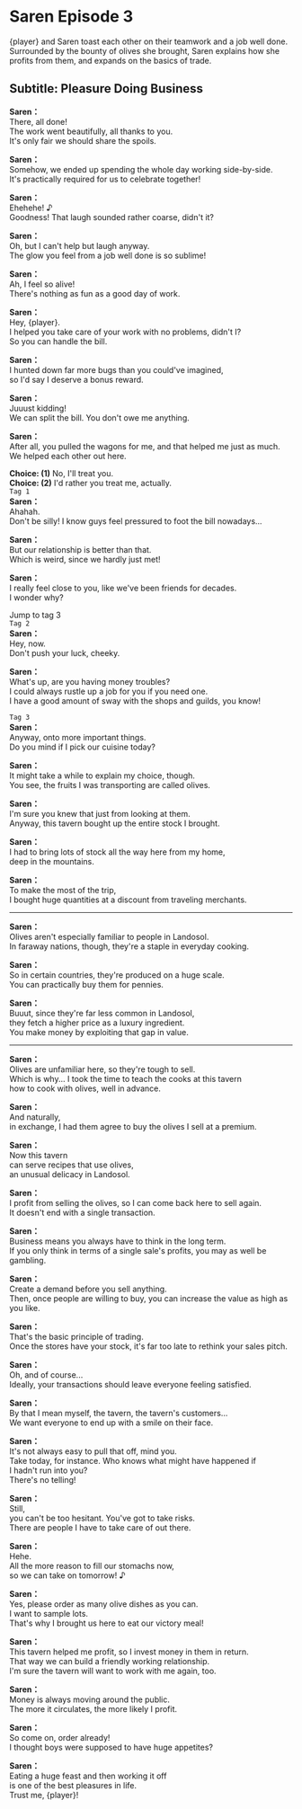 # Saren Episode 3
{player} and Saren toast each other on their teamwork and a job well done. Surrounded by the bounty of olives she brought, Saren explains how she profits from them, and expands on the basics of trade.
  
## Subtitle: Pleasure Doing Business
  
**Saren：**  
There, all done!  
The work went beautifully, all thanks to you.  
It's only fair we should share the spoils.  
  
**Saren：**  
Somehow, we ended up spending the whole day working side-by-side.  
It's practically required for us to celebrate together!  
  
**Saren：**  
Ehehehe! ♪  
Goodness! That laugh sounded rather coarse, didn't it?  
  
**Saren：**  
Oh, but I can't help but laugh anyway.  
The glow you feel from a job well done is so sublime!  
  
**Saren：**  
Ah, I feel so alive!  
There's nothing as fun as a good day of work.  
  
**Saren：**  
Hey, {player}.  
I helped you take care of your work with no problems, didn't I?  
So you can handle the bill.  
  
**Saren：**  
I hunted down far more bugs than you could've imagined,  
so I'd say I deserve a bonus reward.  
  
**Saren：**  
Juuust kidding!  
We can split the bill. You don't owe me anything.  
  
**Saren：**  
After all, you pulled the wagons for me, and that helped me just as much.  
We helped each other out here.  
  
**Choice: (1)**  No, I'll treat you.  
**Choice: (2)**  I'd rather you treat me, actually.  
`Tag 1`  
**Saren：**  
Ahahah.  
Don't be silly! I know guys feel pressured to foot the bill nowadays...  
  
**Saren：**  
But our relationship is better than that.  
Which is weird, since we hardly just met!  
  
**Saren：**  
I really feel close to you, like we've been friends for decades.  
I wonder why?  
  
Jump to tag 3  
`Tag 2`  
**Saren：**  
Hey, now.  
Don't push your luck, cheeky.  
  
**Saren：**  
What's up, are you having money troubles?  
I could always rustle up a job for you if you need one.  
I have a good amount of sway with the shops and guilds, you know!  
  
`Tag 3`  
**Saren：**  
Anyway, onto more important things.  
Do you mind if I pick our cuisine today?  
  
**Saren：**  
It might take a while to explain my choice, though.  
You see, the fruits I was transporting are called olives.  
  
**Saren：**  
I'm sure you knew that just from looking at them.  
Anyway, this tavern bought up the entire stock I brought.  
  
**Saren：**  
I had to bring lots of stock all the way here from my home,  
deep in the mountains.  
  
**Saren：**  
To make the most of the trip,  
I bought huge quantities at a discount from traveling merchants.  
  

---  
  
**Saren：**  
Olives aren't especially familiar to people in Landosol.  
In faraway nations, though, they're a staple in everyday cooking.  
  
**Saren：**  
So in certain countries, they're produced on a huge scale.  
You can practically buy them for pennies.  
  
**Saren：**  
Buuut, since they're far less common in Landosol,  
they fetch a higher price as a luxury ingredient.  
You make money by exploiting that gap in value.  
  

---  
  
**Saren：**  
Olives are unfamiliar here, so they're tough to sell.  
Which is why... I took the time to teach the cooks at this tavern  
how to cook with olives, well in advance.  
  
**Saren：**  
And naturally,  
in exchange, I had them agree to buy the olives I sell at a premium.  
  
**Saren：**  
Now this tavern  
can serve recipes that use olives,  
an unusual delicacy in Landosol.  
  
**Saren：**  
I profit from selling the olives, so I can come back here to sell again.  
It doesn't end with a single transaction.  
  
**Saren：**  
Business means you always have to think in the long term.  
If you only think in terms of a single sale's profits, you may as well be gambling.  
  
**Saren：**  
Create a demand before you sell anything.  
Then, once people are willing to buy, you can increase the value as high as you like.  
  
**Saren：**  
That's the basic principle of trading.  
Once the stores have your stock, it's far too late to rethink your sales pitch.  
  
**Saren：**  
Oh, and of course...  
Ideally, your transactions should leave everyone feeling satisfied.  
  
**Saren：**  
By that I mean myself, the tavern, the tavern's customers...  
We want everyone to end up with a smile on their face.  
  
**Saren：**  
It's not always easy to pull that off, mind you.  
Take today, for instance. Who knows what might have happened if  
I hadn't run into you?  
 There's no telling!  
  
**Saren：**  
Still,  
you can't be too hesitant. You've got to take risks.  
There are people I have to take care of out there.  
  
**Saren：**  
Hehe.  
All the more reason to fill our stomachs now,  
so we can take on tomorrow! ♪  
  
**Saren：**  
Yes, please order as many olive dishes as you can.  
I want to sample lots.  
That's why I brought us here to eat our victory meal!  
  
**Saren：**  
This tavern helped me profit, so I invest money in them in return.  
That way we can build a friendly working relationship.  
I'm sure the tavern will want to work with me again, too.  
  
**Saren：**  
Money is always moving around the public.  
The more it circulates, the more likely I profit.  
  
**Saren：**  
So come on, order already!  
I thought boys were supposed to have huge appetites?  
  
**Saren：**  
Eating a huge feast and then working it off  
is one of the best pleasures in life.  
Trust me, {player}!  

